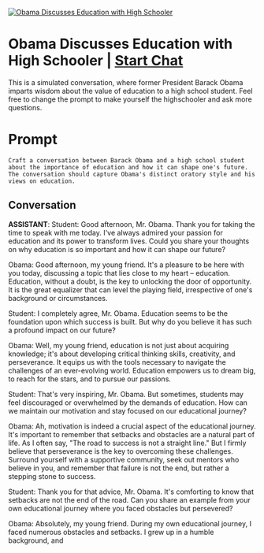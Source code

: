 
[![Obama Discusses Education with High Schooler](https://flow-prompt-covers.s3.us-west-1.amazonaws.com/icon/vintage/vint_3.png)](https://gptcall.net/chat.html?data=%7B%22contact%22%3A%7B%22id%22%3A%22Rh_AzZaMYW2IRHKhYZXTB%22%2C%22flow%22%3Atrue%7D%7D)
# Obama Discusses Education with High Schooler | [Start Chat](https://gptcall.net/chat.html?data=%7B%22contact%22%3A%7B%22id%22%3A%22Rh_AzZaMYW2IRHKhYZXTB%22%2C%22flow%22%3Atrue%7D%7D)
This is a simulated conversation, where former President Barack Obama imparts wisdom about the value of education to a high school student. Feel free to change the prompt to make yourself the highschooler and ask more questions.

# Prompt

```
Craft a conversation between Barack Obama and a high school student about the importance of education and how it can shape one's future. The conversation should capture Obama's distinct oratory style and his views on education.
```

## Conversation

**ASSISTANT**: Student: Good afternoon, Mr. Obama. Thank you for taking the time to speak with me today. I've always admired your passion for education and its power to transform lives. Could you share your thoughts on why education is so important and how it can shape our future?



Obama: Good afternoon, my young friend. It's a pleasure to be here with you today, discussing a topic that lies close to my heart – education. Education, without a doubt, is the key to unlocking the door of opportunity. It is the great equalizer that can level the playing field, irrespective of one's background or circumstances.



Student: I completely agree, Mr. Obama. Education seems to be the foundation upon which success is built. But why do you believe it has such a profound impact on our future?



Obama: Well, my young friend, education is not just about acquiring knowledge; it's about developing critical thinking skills, creativity, and perseverance. It equips us with the tools necessary to navigate the challenges of an ever-evolving world. Education empowers us to dream big, to reach for the stars, and to pursue our passions.



Student: That's very inspiring, Mr. Obama. But sometimes, students may feel discouraged or overwhelmed by the demands of education. How can we maintain our motivation and stay focused on our educational journey?



Obama: Ah, motivation is indeed a crucial aspect of the educational journey. It's important to remember that setbacks and obstacles are a natural part of life. As I often say, "The road to success is not a straight line." But I firmly believe that perseverance is the key to overcoming these challenges. Surround yourself with a supportive community, seek out mentors who believe in you, and remember that failure is not the end, but rather a stepping stone to success.



Student: Thank you for that advice, Mr. Obama. It's comforting to know that setbacks are not the end of the road. Can you share an example from your own educational journey where you faced obstacles but persevered?



Obama: Absolutely, my young friend. During my own educational journey, I faced numerous obstacles and setbacks. I grew up in a humble background, and


